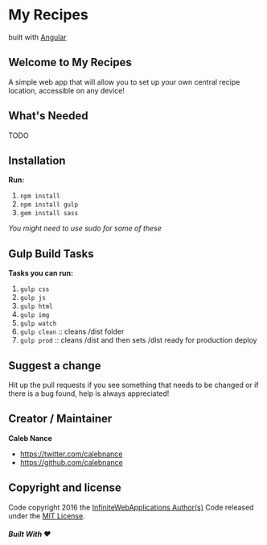 My Recipes
=========
built with [Angular](https://angularjs.org)

Welcome to My Recipes
--------------------
A simple web app that will allow you to set up your own central recipe location, accessible on any device!

What's Needed
--------------------
TODO

Installation
--------------------
**Run:**  
1. `npm install`  
2. `npm install gulp`  
3. `gem install sass`  

*You might need to use sudo for some of these*  

Gulp Build Tasks
--------------------
**Tasks you can run:**  
1. `gulp css`  
2. `gulp js`  
3. `gulp html`  
4. `gulp img`  
5. `gulp watch`  
6. `gulp clean` :: cleans /dist folder  
6. `gulp prod` :: cleans /dist and then sets /dist ready for production deploy  

Suggest a change
--------------------
Hit up the pull requests if you see something that needs to be changed or if there is a bug found, help is always appreciated!

Creator / Maintainer
--------------------
**Caleb Nance**  
- <https://twitter.com/calebnance>  
- <https://github.com/calebnance>  

Copyright and license
--------------------

Code copyright 2016 the [InfiniteWebApplications Author(s)](https://github.com/infinitewebapplications/my-recipes/graphs/contributors) Code released under the [MIT License](https://github.com/infinitewebapplications/my-recipes/blob/master/LICENSE).

##### Built With :heart:

